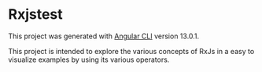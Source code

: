 # Rxjstest

This project was generated with [Angular CLI](https://github.com/angular/angular-cli) version 13.0.1.

This project is intended to explore the various concepts of RxJs in a easy to visualize examples by using its various operators.
